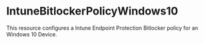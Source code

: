 
# IntuneBitlockerPolicyWindows10

This resource configures a Intune Endpoint Protection Bitlocker policy for an Windows 10 Device.

